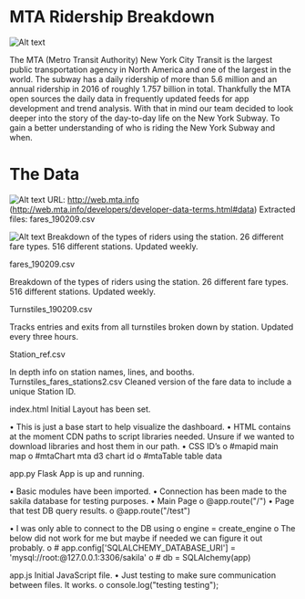 # MTA Ridership Breakdown

![Alt text](http://artcards.cc/review/wp-content/uploads/2010/06/2010june_mtamap.gif "Metro Map")

The MTA (Metro Transit Authority) New York City Transit is the largest public transportation agency in North America and one of the largest in the world. The subway has a daily ridership of more than 5.6 million and an annual ridership in 2016 of roughly 1.757 billion in total. Thankfully the MTA open sources the daily data in frequently updated feeds for app development and trend analysis. With that in mind our team decided to look deeper into the story of the day-to-day life on the New York Subway. To gain a better understanding of who is riding the New York Subway and when.

# The Data

![Alt text](/relative/path/to/img.jpg?raw=true "Optional Title")
URL: http://web.mta.info (http://web.mta.info/developers/developer-data-terms.html#data)
Extracted files:
fares_190209.csv



![Alt text](/relative/path/to/img.jpg?raw=true "Optional Title")
Breakdown of the types of riders using the station. 
26 different fare types.
516 different stations.
Updated weekly.

fares_190209.csv



Breakdown of the types of riders using the station. 
26 different fare types.
516 different stations.
Updated weekly.

Turnstiles_190209.csv

Tracks entries and exits from all turnstiles broken down by station.
Updated every three hours.

Station_ref.csv

In depth info on station names, lines, and booths.
Turnstiles_fares_stations2.csv
Cleaned version of the fare data to include a unique Station ID.





index.html	 Initial Layout has been set. 

•	This is just a base start to help visualize the dashboard. 
•	HTML contains at the moment CDN paths to script libraries needed. Unsure if we wanted to download libraries and host them in our path. 
•	CSS ID’s
o	    #mapid	main map 
o	    #mtaChart	mta d3 chart id
o	    #mtaTable	table data

app.py		Flask App is up and running. 

•	Basic modules have been imported.
•	Connection has been made to the sakila database for testing purposes. 
•	Main Page
o	    @app.route("/")
•	Page that test DB query results.
o	    @app.route("/test")

•	I was only able to connect to the DB using 
o	    engine = create_engine
o	        The below did not work for me but maybe if needed we can figure it out probably. 
o	               # app.config['SQLALCHEMY_DATABASE_URI'] = 'mysql://root:@127.0.0.1:3306/sakila'
o	                 # db = SQLAlchemy(app)

app.js		Initial JavaScript file. 
•	Just testing to make sure communication between files. It works. 
o	    console.log("testing testing");


